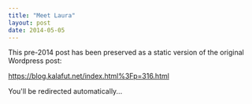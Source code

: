 ```yaml
---
title: "Meet Laura"
layout: post
date: 2014-05-05
---
```


This pre-2014 post has been preserved as a static version of the original Wordpress post:

https://blog.kalafut.net/index.html%3Fp=316.html

You'll be redirected automatically...

<head>
  <meta http-equiv="refresh" content="5;url=https://blog.kalafut.net/index.html%3Fp=316.html">
</head>

